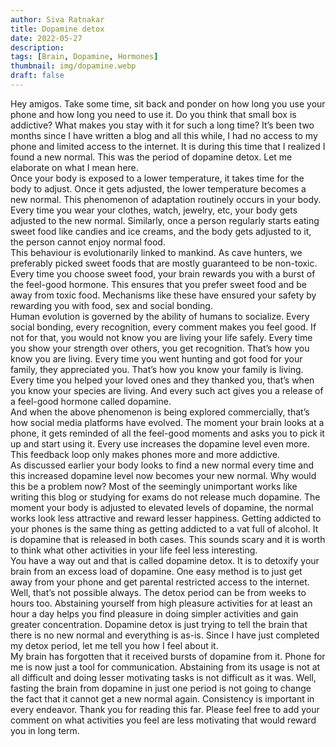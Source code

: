 ```yaml
---
author: Siva Ratnakar
title: Dopamine detox
date: 2022-05-27
description: 
tags: [Brain, Dopamine, Hormones]
thumbnail: img/dopamine.webp
draft: false
---
```


Hey amigos. Take some time, sit back and ponder on how long you use your phone and how long you need to use it. Do you think that small box is addictive? What makes you stay with it for such a long time? It’s been two months since I have written a blog and all this while, I had no access to my phone and limited access to the internet. It is during this time that I realized I found a new normal. This was the period of dopamine detox. Let me elaborate on what I mean here.  
Once your body is exposed to a lower temperature, it takes time for the body to adjust. Once it gets adjusted, the lower temperature becomes a new normal. This phenomenon of adaptation routinely occurs in your body. Every time you wear your clothes, watch, jewelry, etc, your body gets adjusted to the new normal. Similarly, once a person regularly starts eating sweet food like candies and ice creams, and the body gets adjusted to it, the person cannot enjoy normal food.  
This behaviour is evolutionarily linked to mankind. As cave hunters, we preferably picked sweet foods that are mostly guaranteed to be non-toxic. Every time you choose sweet food, your brain rewards you with a burst of the feel-good hormone. This ensures that you prefer sweet food and be away from toxic food. Mechanisms like these have ensured your safety by rewarding you with food, sex and social bonding.  
Human evolution is governed by the ability of humans to socialize. Every social bonding, every recognition, every comment makes you feel good. If not for that, you would not know you are living your life safely. Every time you show your strength over others, you get recognition. That’s how you know you are living. Every time you went hunting and got food for your family, they appreciated you. That’s how you know your family is living. Every time you helped your loved ones and they thanked you, that’s when you know your species are living. And every such act gives you a release of a feel-good hormone called dopamine.  
And when the above phenomenon is being explored commercially, that’s how social media platforms have evolved. The moment your brain looks at a phone, it gets reminded of all the feel-good moments and asks you to pick it up and start using it. Every use increases the dopamine level even more. This feedback loop only makes phones more and more addictive.  
As discussed earlier your body looks to find a new normal every time and this increased dopamine level now becomes your new normal. Why would this be a problem now? Most of the seemingly unimportant works like writing this blog or studying for exams do not release much dopamine. The moment your body is adjusted to elevated levels of dopamine, the normal works look less attractive and reward lesser happiness. Getting addicted to your phones is the same thing as getting addicted to a vat full of alcohol. It is dopamine that is released in both cases. This sounds scary and it is worth to think what other activities in your life feel less interesting.  
You have a way out and that is called dopamine detox. It is to detoxify your brain from an excess load of dopamine. One easy method is to just get away from your phone and get parental restricted access to the internet. Well, that’s not possible always. The detox period can be from weeks to hours too. Abstaining yourself from high pleasure activities for at least an hour a day helps you find pleasure in doing simpler activities and gain greater concentration. Dopamine detox is just trying to tell the brain that there is no new normal and everything is as-is. Since I have just completed my detox period, let me tell you how I feel about it.  
My brain has forgotten that it received bursts of dopamine from it. Phone for me is now just a tool for communication. Abstaining from its usage is not at all difficult and doing lesser motivating tasks is not difficult as it was. Well, fasting the brain from dopamine in just one period is not going to change the fact that it cannot get a new normal again. Consistency is important in every endeavor. Thank you for reading this far. Please feel free to add your comment on what activities you feel are less motivating that would reward you in long term.
